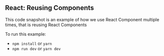 ## React: Reusing Components ##

This code snapshot is an example of how we use React Component multiple times, that is reusing React Components

To run this example:

- `npm install` or `yarn`
- `npm run dev` or `yarn dev`
